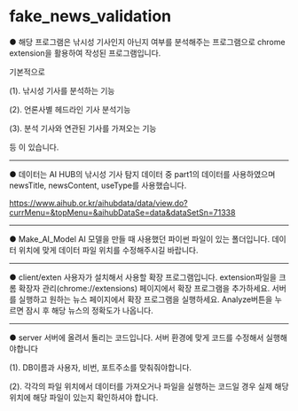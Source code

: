 # fake_news_validation
● 해당 프로그램은 낚시성 기사인지 아닌지 여부를 분석해주는 프로그램으로 chrome extension을 활용하여 작성된 프로그램입니다.

기본적으로 

(1). 낚시성 기사를 분석하는 기능

(2). 언론사별 헤드라인 기사 분석기능

(3). 분석 기사와 연관된 기사를 가져오는 기능

등 이 있습니다.

<hr>

● 데이터는 AI HUB의 낚시성 기사 탐지 데이터 중 part1의 데이터를 사용하였으며 newsTitle, newsContent, useType를 사용했습니다. 

https://www.aihub.or.kr/aihubdata/data/view.do?currMenu=&topMenu=&aihubDataSe=data&dataSetSn=71338
<hr>

● Make_AI_Model
AI 모델을 만들 때 사용했던 파이썬 파일이 있는 폴더입니다.
데이터 위치에 맞게 데이터 파일 위치를 수정해주시길 바랍니다.
<hr>

● client/exten
사용자가 설치해서 사용할 확장 프로그램입니다.
extension파일을 크롬 확장자 관리(chrome://extensions) 페이지에서 확장 프로그램을 추가하세요.
서버를 실행하고 원하는 뉴스 페이지에서 확장 프로그램을 실행하세요.
Analyze버튼을 누르면 잠시 후 해당 뉴스의 정확도가 나옵니다.
<hr>

● server
서버에 올려서 돌리는 코드입니다.
서버 환경에 맞게 코드를 수정해서 실행해야합니다

(1). DB이름과 사용자, 비번, 포트주소를 맞춰줘야합니다.

(2). 각각의 파일 위치에서 데이터를 가져오거나 파일을 실행하는 코드일 경우 
실제 해당 위치에 해당 파일이 있는지 확인하셔야 합니다.

